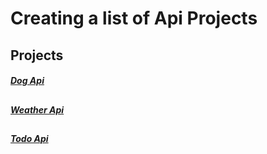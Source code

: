 # Creating a list of Api Projects 
 ## Projects
##### [Dog Api](https://github.com/PARKER-X/Api-Projects-/tree/master/Dog%20Api)
##
##### [Weather Api](https://github.com/PARKER-X/Api-Projects/tree/master/weather%20Api)
##
##### [Todo Api](https://github.com/PARKER-X/Api-Projects/tree/master/todo%20Api)
